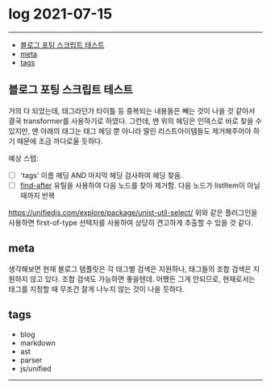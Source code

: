 # log 2021-07-15

--------------------------

- [블로그 포팅 스크립트 테스트](#블로그-포팅-스크립트-테스트)
- [meta](#meta)
- [tags](#tags)


## 블로그 포팅 스크립트 테스트

거의 다 되었는데, 태그라던가 타이틀 등 중복되는 내용들은 빼는 것이 나을 것 같아서 결국 transformer를 사용하기로 하였다.
그런데, 맨 위의 헤딩은 인덱스로 바로 찾을 수 있지만, 맨 아래의 태그는 태그 헤딩 뿐 아니라 딸린 리스트아이템들도 제거해주어야 하기 때문에 조금 까다로울 듯하다.

예상 스텝: 
- [ ] 'tags' 이름 헤딩 AND 마지막 헤딩 검사하여 헤딩 찾음.
- [ ] [find-after](https://github.com/syntax-tree/unist-util-find-after) 유틸을 사용하여 다음 노드를 찾아 제거함. 다음 노드가 listItem이 아닐 때까지 반복

https://unifiedjs.com/explore/package/unist-util-select/
위와 같은 플러그인을 사용하면 first-of-type 선택자를 사용하여 상당히 견고하게 추출할 수 있을 것 같다.


## meta

생각해보면 현재 블로그 템플릿은 각 태그별 검색은 지원하나, 태그들의 조합 검색은 지원하지 않고 있다. 조합 검색도 가능하면 좋을텐데.
어쨌든 그게 안되므로, 현재로서는 태그를 지정할 때 무조건 잘게 나누지 않는 것이 나을 듯하다.


## tags
- blog
- markdown
- ast
- parser
- js/unified

--------------------------

